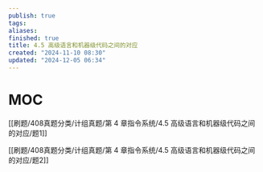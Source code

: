 ```yaml
---
publish: true
tags: 
aliases: 
finished: true
title: 4.5 高级语言和机器级代码之间的对应
created: "2024-11-10 08:30"
updated: "2024-12-05 06:34"
---
```

# MOC

[[刷题/408真题分类/计组真题/第 4 章指令系统/4.5 高级语言和机器级代码之间的对应/题1]]

[[刷题/408真题分类/计组真题/第 4 章指令系统/4.5 高级语言和机器级代码之间的对应/题2]]